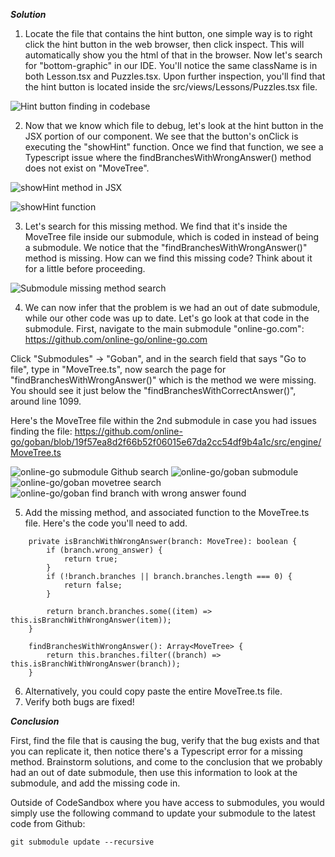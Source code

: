 ***Solution***

1. Locate the file that contains the hint button, one simple way is to right click the hint button in the web browser, then click inspect.  This will automatically show you the html of that in the browser. Now let's search for "bottom-graphic" in our IDE.  You'll notice the same className is in both Lesson.tsx and Puzzles.tsx.  Upon further inspection, you'll find that the hint button is located inside the src/views/Lessons/Puzzles.tsx file.  

![Hint button finding in codebase](https://res.cloudinary.com/dxq77puhi/image/upload/v1748893572/Hint_button_annotation_finding_it_in_the_codebase_5_31_2025_m0ho5g.png)

2. Now that we know which file to debug, let's look at the hint button in the JSX portion of our component. We see that the button's onClick is executing the "showHint" function. Once we find that function, we see a Typescript issue where the findBranchesWithWrongAnswer() method does not exist on "MoveTree".

![showHint method in JSX](https://res.cloudinary.com/dxq77puhi/image/upload/v1748894255/Codesandbox_showHint_1_6_2_2025_vil7yo.png)

![showHint function](https://res.cloudinary.com/dxq77puhi/image/upload/v1748894576/showHint_function_submodule_missing_method_6_2_2025_vfatsu.png)

3. Let's search for this missing method. We find that it's inside the MoveTree file inside our submodule, which is coded in instead of being a submodule.  We notice that the "findBranchesWithWrongAnswer()" method is missing.  How can we find this missing code?  Think about it for a little before proceeding.

![Submodule missing method search](https://res.cloudinary.com/dxq77puhi/image/upload/v1748895258/Finding_submodule_method_search_codesandbox_6_2_2025_vwgku0.png)

4. We can now infer that the problem is we had an out of date submodule, while our other code was up to date.  Let's go look at that code in the submodule.  First, navigate to the main submodule "online-go.com": https://github.com/online-go/online-go.com

Click "Submodules" -> "Goban", and in the search field that says "Go to file", type in "MoveTree.ts", now search the page for "findBranchesWithWrongAnswer()" which is the method we were missing. You should see it just below the "findBranchesWithCorrectAnswer()", around line 1099.

Here's the MoveTree file within the 2nd submodule in case you had issues finding the file: https://github.com/online-go/goban/blob/19f57ea8d2f66b52f06015e67da2cc54df9b4a1c/src/engine/MoveTree.ts

![online-go submodule Github search](https://res.cloudinary.com/dxq77puhi/image/upload/v1748907606/online_go_submodule_bug_1_6_2_2025_jj5sv0.png)
![online-go/goban submodule](https://res.cloudinary.com/dxq77puhi/image/upload/v1748907781/goban_submodule_6_2_2025_fpemgc.png)
![online-go/goban movetree search](https://res.cloudinary.com/dxq77puhi/image/upload/v1748907891/goban_movetree.ts_search_ye2mhv.png)
![online-go/goban find branch with wrong answer found](https://res.cloudinary.com/dxq77puhi/image/upload/v1748907994/findbranches_with_wrong_answer_goban_submodule_6_2_2025_mfxkbv.png)

5. Add the missing method, and associated function to the MoveTree.ts file.  Here's the code you'll need to add.  

```
    private isBranchWithWrongAnswer(branch: MoveTree): boolean {
        if (branch.wrong_answer) {
            return true;
        }
        if (!branch.branches || branch.branches.length === 0) {
            return false;
        }

        return branch.branches.some((item) => this.isBranchWithWrongAnswer(item));
    }
```

```
    findBranchesWithWrongAnswer(): Array<MoveTree> {
        return this.branches.filter((branch) => this.isBranchWithWrongAnswer(branch));
    }
```

6. Alternatively, you could copy paste the entire MoveTree.ts file.
7. Verify both bugs are fixed!

***Conclusion***

First, find the file that is causing the bug, verify that the bug exists and that you can replicate it, then notice there's a Typescript error for a missing method.  Brainstorm solutions, and come to the conclusion that we probably had an out of date submodule, then use this information to look at the submodule, and add the missing code in.

Outside of CodeSandbox where you have access to submodules, you would simply use the following command to update your submodule to the latest code from Github:

```
git submodule update --recursive
```
